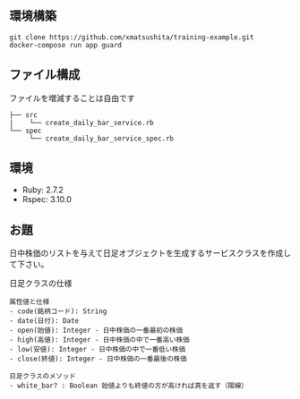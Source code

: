 ## 環境構築
```
git clone https://github.com/xmatsushita/training-example.git
docker-compose run app guard
```

## ファイル構成
ファイルを増減することは自由です

```
├── src
|    └── create_daily_bar_service.rb
└── spec
     └── create_daily_bar_service_spec.rb
```

## 環境
- Ruby: 2.7.2
- Rspec: 3.10.0

## お題
日中株価のリストを与えて日足オブジェクトを生成するサービスクラスを作成して下さい。

日足クラスの仕様
```
属性値と仕様
- code(銘柄コード): String
- date(日付): Date
- open(始値): Integer - 日中株価の一番最初の株価
- high(高値): Integer - 日中株価の中で一番高い株価
- low(安値): Integer - 日中株価の中で一番低い株価
- close(終値): Integer - 日中株価の一番最後の株価

日足クラスのメソッド
- white_bar? : Boolean 始値よりも終値の方が高ければ真を返す（陽線）
```
